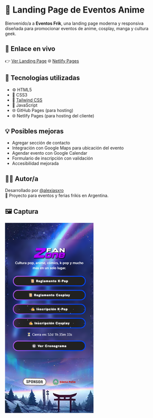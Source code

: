 # 🎌 Landing Page de Eventos Anime

Bienvenido/a a **Eventos Frik**, una landing page moderna y responsiva diseñada para promocionar eventos de anime, cosplay, manga y cultura geek.

## 🔗 Enlace en vivo

👉 [Ver Landing Page](https://alexiasxro.github.io/EventosFrik/)
🌐 [Netlify Pages](https://faneventos.netlify.app/)

## 🧰 Tecnologías utilizadas

- ⚙️ HTML5
- 🎨 CSS3  
- 💨 [Tailwind CSS](https://tailwindcss.com/)  
- 🧠 JavaScript 
- 🌐 GitHub Pages (para hosting)
- 🌐 Netlify Pages (para hosting del cliente)




## 💡 Posibles mejoras

- Agregar sección de contacto
- Integración con Google Maps para ubicación del evento
- Agendar evento con Google Calendar
- Formulario de inscripción con validación
- Accesibilidad mejorada

## 👩‍💻 Autor/a

Desarrollado por [@alexiasxro](https://github.com/alexiasxro)  
📅 Proyecto para eventos y ferias frikis en Argentina.

## 🖼️ Captura 

<img src="./img/Vista1.png" alt="Vista previa de la landing page">

